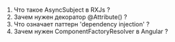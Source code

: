 1. Что такое AsyncSubject в RXJs ?
2. Зачем нужен декоратор @Attribute() ?
3. Что означает паттерн 'dependency injection' ?
4. Зачем нужен ComponentFactoryResolver в Angular ?
